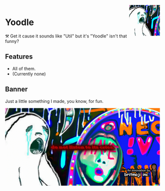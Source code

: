 <!--suppress CheckImageSize, HtmlDeprecatedAttribute -->
<img align="right" width="100" height="100" src=".github/yawning-abyss.png" alt="The Yawning Abyss">

# Yoodle

⚒️ Get it cause it sounds like "Util" but it's "Yoodle" isn't that funny?

## Features

* All of them.
* (Currently none)

## Banner

Just a little something I made, you know, for fun.

![Hellscape](.github/banner.png)